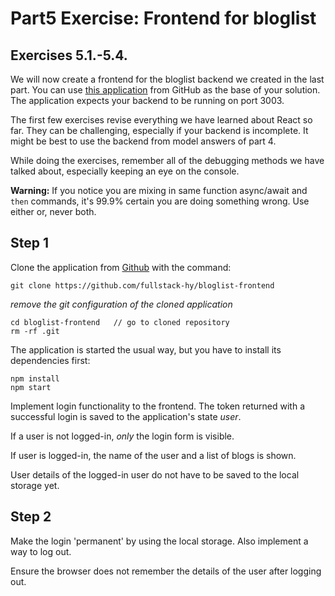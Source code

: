 # Part5 Exercise: Frontend for bloglist

## Exercises 5.1.-5.4.

We will now create a frontend for the bloglist backend we created in the last part. You can use [this application](https://github.com/fullstack-hy/bloglist-frontend/) from GitHub as the base of your solution. The application expects your backend to be running on port 3003.

The first few exercises revise everything we have learned about React so far. They can be challenging, especially if your backend is incomplete. It might be best to use the backend from model answers of part 4.

While doing the exercises, remember all of the debugging methods we have talked about, especially keeping an eye on the console.

**Warning:** If you notice you are mixing in same function async/await and `then` commands, it's 99.9% certain you are doing something wrong. Use either or, never both.

## Step 1

Clone the application from [Github](https://github.com/fullstack-hy/bloglist-frontend) with the command:

```Shell
git clone https://github.com/fullstack-hy/bloglist-frontend
```

_remove the git configuration of the cloned application_

```Shell
cd bloglist-frontend   // go to cloned repository
rm -rf .git
```

The application is started the usual way, but you have to install its dependencies first:

```Shell
npm install
npm start
```

Implement login functionality to the frontend. The token returned with a successful login is saved to the application's state _user_.

If a user is not logged-in, _only_ the login form is visible.

If user is logged-in, the name of the user and a list of blogs is shown.

User details of the logged-in user do not have to be saved to the local storage yet.

## Step 2

Make the login 'permanent' by using the local storage. Also implement a way to log out.

Ensure the browser does not remember the details of the user after logging out.
